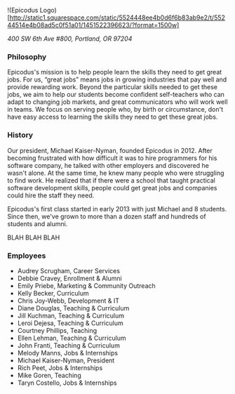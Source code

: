 !(Epicodus Logo)[http://static1.squarespace.com/static/5524448ee4b0d6f6b83ab9e2/t/55244514e4b08ad5c0f51a01/1451522396623/?format=1500w]

_400 SW 6th Ave #800, Portland, OR 97204_

### Philosophy
Epicodus's mission is to help people learn the skills they need to get great jobs. For us, “great jobs” means jobs in growing industries that pay well and provide rewarding work. Beyond the particular skills needed to get these jobs, we aim to help our students become confident self-teachers who can adapt to changing job markets, and great communicators who will work well in teams. We focus on serving people who, by birth or circumstance, don't have easy access to learning the skills they need to get these great jobs.

### History
Our president, Michael Kaiser-Nyman, founded Epicodus in 2012. After becoming frustrated with how difficult it was to hire programmers for his software company, he talked with other employers and discovered he wasn't alone. At the same time, he knew many people who were struggling to find work. He realized that if there were a school that taught practical software development skills, people could get great jobs and companies could hire the staff they need.

Epicodus's first class started in early 2013 with just Michael and 8 students. Since then, we've grown to more than a dozen staff and hundreds of students and alumni.

BLAH BLAH BLAH

### Employees
- Audrey Scrugham, Career Services
- Debbie Cravey, Enrollment & Alumni
- Emily Priebe, Marketing & Community Outreach
- Kelly Becker, Curriculum
- Chris Joy-Webb, Development & IT
- Diane Douglas, Teaching & Curriculum
- Jill Kuchman, Teaching & Curriculum
- Leroi Dejesa, Teaching & Curriculum
- Courtney Phillips, Teaching             
- Ellen Lehman, Teaching & Curriculum
- John Franti, Teaching & Curriculum
- Melody Manns, Jobs & Internships
- Michael Kaiser-Nyman, President
- Rich Peet, Jobs & Internships
- Mike Goren, Teaching
- Taryn Costello, Jobs & Internships
